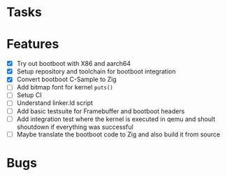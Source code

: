 # Tasks

# Features
- [x] Try out bootboot with X86 and aarch64
- [x] Setup repository and toolchain for bootboot integration
- [x] Convert bootboot C-Sample to Zig
- [ ] Add bitmap font for kernel `puts()`
- [ ] Setup CI
- [ ] Understand linker.ld script
- [ ] Add basic testsuite for Framebuffer and bootboot headers
- [ ] Add integration test where the kernel is executed in qemu and shoult shoutdown if everything was successful
- [ ] Maybe translate the bootboot code to Zig and also build it from source

# Bugs
